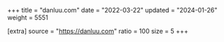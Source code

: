 +++
title = "danluu.com"
date = "2022-03-22"
updated = "2024-01-26"
weight = 5551

[extra]
source = "https://danluu.com"
ratio = 100
size = 5
+++
